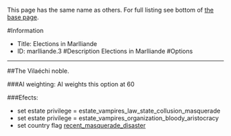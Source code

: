 This page has the same name as others. For full listing see bottom of [the base page](elections_in.md).

#Information
 - Title: Elections in Marlliande
 - ID: marlliande.3
#Description
Elections in Marlliande
#Options

___
##The Vilaéchi noble.

###AI weighting:
AI weights this option at 60


###Efects:<ul><li>set estate privilege = estate_vampires_law_state_collusion_masquerade</li><li>set estate privilege = estate_vampires_organization_bloody_aristocracy</li><li>set country flag [recent_masquerade_disaster](../flags/recent_masquerade_disaster.md)</li></ul>
